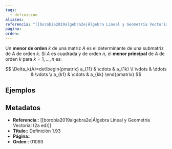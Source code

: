 ```yaml
---
tags:
  - definicion
aliases: 
referencia: "[[borobia2019algebra2e|Álgebra Lineal y Geometría Vectorial (2a ed)]]"
pagina: 
orden:
---
```

Un **menor de orden** $k$ de una matriz $A$ es el determinante de una submatriz de A de orden $k$. Si $A$ es cuadrada y de orden $n$, el **menor principal** de $A$ de orden $k$ para $k=1, \dots, n$ es:

$$
\Delta_k(A)=det\begin{pmatrix} a_{11} & \cdots & a_{1k} \\ \vdots & \ddots & \vdots \\ a_{k1} & \cdots & a_{kk} \end{pmatrix}
$$

## Ejemplos

## Metadatos
- **Referencia**:: [[borobia2019algebra2e|Álgebra Lineal y Geometría Vectorial (2a ed)]]
- **Título**:: Definición 1.93
- **Página**::
- **Orden**:: 01093

